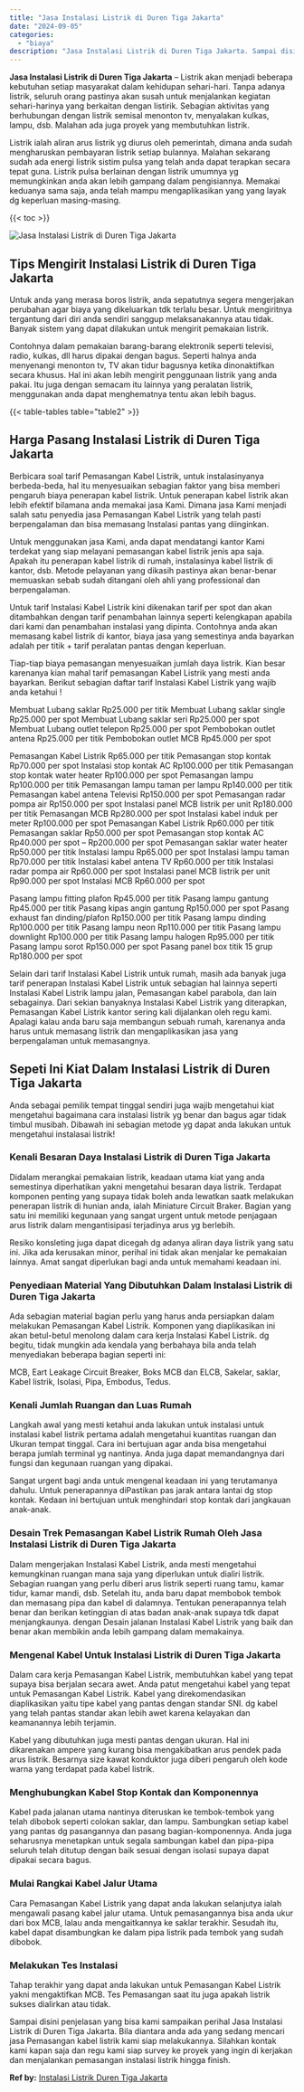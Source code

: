 ```yaml
---
title: "Jasa Instalasi Listrik di Duren Tiga Jakarta"
date: "2024-09-05"
categories: 
  - "biaya"
description: "Jasa Instalasi Listrik di Duren Tiga Jakarta. Sampai disini penjelasan yang bisa kami sampaikan perihal Jasa Instalasi Listrik di Duren Tiga Jakarta. Bila di..."
---
```


**Jasa Instalasi Listrik di Duren Tiga Jakarta** – Listrik akan menjadi beberapa kebutuhan setiap masyarakat dalam kehidupan sehari-hari. Tanpa adanya listrik, seluruh orang pastinya akan susah untuk menjalankan kegiatan sehari-harinya yang berkaitan dengan listirik. Sebagian aktivitas yang berhubungan dengan listrik semisal menonton tv, menyalakan kulkas, lampu, dsb. Malahan ada juga proyek yang membutuhkan listrik.

Listrik ialah aliran arus listrik yg diurus oleh pemerintah, dimana anda sudah mengharuskan pembayaran listrik setiap bulannya. Malahan sekarang sudah ada energi listrik sistim pulsa yang telah anda dapat terapkan secara tepat guna. Listrik pulsa berlainan dengan listrik umumnya yg memungkinkan anda akan lebih gampang dalam pengisiannya. Memakai keduanya sama saja, anda telah mampu mengaplikasikan yang yang layak dg keperluan masing-masing.

{{< toc >}}

![Jasa Instalasi Listrik di Duren Tiga Jakarta](/images/instalasi-listrik-murah43.png)

## Tips Mengirit Instalasi Listrik di Duren Tiga Jakarta

Untuk anda yang merasa boros listrik, anda sepatutnya segera mengerjakan perubahan agar biaya yang dikeluarkan tdk terlalu besar. Untuk mengiritnya tergantung dari diri anda sendiri sanggup melaksanakannya atau tidak. Banyak sistem yang dapat dilakukan untuk mengirit pemakaian listrik.

Contohnya dalam pemakaian barang-barang elektronik seperti televisi, radio, kulkas, dll harus dipakai dengan bagus. Seperti halnya anda menyenangi menonton tv, TV akan tidur bagusnya ketika dinonaktifkan secara khusus. Hal ini akan lebih mengirit penggunaan listrik yang anda pakai. Itu juga dengan semacam itu lainnya yang peralatan listrik, menggunakan anda dapat menghematnya tentu akan lebih bagus.

{{< table-tables table="table2" >}}

## Harga Pasang Instalasi Listrik di Duren Tiga Jakarta

Berbicara soal tarif Pemasangan Kabel Listrik, untuk instalasinyanya berbeda-beda, hal itu menyesuaikan sebagian faktor yang bisa memberi pengaruh biaya penerapan kabel listrik. Untuk penerapan kabel listrik akan lebih efektif bilamana anda memakai jasa Kami. Dimana jasa Kami menjadi salah satu penyedia jasa Pemasangan Kabel Listrik yang telah pasti berpengalaman dan bisa memasang Instalasi pantas yang diinginkan.

Untuk menggunakan jasa Kami, anda dapat mendatangi kantor Kami terdekat yang siap melayani pemasangan kabel listrik jenis apa saja. Apakah itu penerapan kabel listrik di rumah, instalasinya kabel listrik di kantor, dsb. Metode pelayanan yang dikasih pastinya akan benar-benar memuaskan sebab sudah ditangani oleh ahli yang professional dan berpengalaman.

Untuk tarif Instalasi Kabel Listrik kini dikenakan tarif per spot dan akan ditambahkan dengan tarif penambahan lainnya seperti kelengkapan apabila dari kami dan penambahan instalasi yang dipinta. Contohnya anda akan memasang kabel listrik di kantor, biaya jasa yang semestinya anda bayarkan adalah per titik + tarif peralatan pantas dengan keperluan.

Tiap-tiap biaya pemasangan menyesuaikan jumlah daya listrik. Kian besar karenanya kian mahal tarif pemasangan Kabel Listrik yang mesti anda bayarkan. Berikut sebagian daftar tarif Instalasi Kabel Listrik yang wajib anda ketahui !

Membuat Lubang saklar Rp25.000 per titik Membuat Lubang saklar single Rp25.000 per spot Membuat Lubang saklar seri Rp25.000 per spot Membuat Lubang outlet telepon Rp25.000 per spot Pembobokan outlet antena Rp25.000 per titik Pembobokan outlet MCB Rp45.000 per spot

Pemasangan Kabel Listrik Rp65.000 per titik Pemasangan stop kontak Rp70.000 per spot Instalasi stop kontak AC Rp100.000 per titik Pemasangan stop kontak water heater Rp100.000 per spot Pemasangan lampu Rp100.000 per titik Pemasangan lampu taman per lampu Rp140.000 per titik Pemasangan kabel antena Televisi Rp150.000 per spot Pemasangan radar pompa air Rp150.000 per spot Instalasi panel MCB listrik per unit Rp180.000 per titik Pemasangan MCB Rp280.000 per spot Instalasi kabel induk per meter Rp100.000 per spot Pemasangan Kabel Listrik Rp60.000 per titik Pemasangan saklar Rp50.000 per spot Pemasangan stop kontak AC Rp40.000 per spot – Rp200.000 per spot Pemasangan saklar water heater Rp50.000 per titik Instalasi lampu Rp65.000 per spot Instalasi lampu taman Rp70.000 per titik Instalasi kabel antena TV Rp60.000 per titik Instalasi radar pompa air Rp60.000 per spot Instalasi panel MCB listrik per unit Rp90.000 per spot Instalasi MCB Rp60.000 per spot

Pasang lampu fitting plafon Rp45.000 per titik Pasang lampu gantung Rp45.000 per titik Pasang kipas angin gantung Rp150.000 per spot Pasang exhaust fan dinding/plafon Rp150.000 per titik Pasang lampu dinding Rp100.000 per titik Pasang lampu neon Rp110.000 per titik Pasang lampu downlight Rp100.000 per titik Pasang lampu halogen Rp95.000 per titik Pasang lampu sorot Rp150.000 per spot Pasang panel box titik 15 grup Rp180.000 per spot

Selain dari tarif Instalasi Kabel Listrik untuk rumah, masih ada banyak juga tarif penerapan Instalasi Kabel Listrik untuk sebagian hal lainnya seperti Instalasi Kabel Listrik lampu jalan, Pemasangan kabel parabola, dan lain sebagainya. Dari sekian banyaknya Instalasi Kabel Listrik yang diterapkan, Pemasangan Kabel Listrik kantor sering kali dijalankan oleh regu kami. Apalagi kalau anda baru saja membangun sebuah rumah, karenanya anda harus untuk memasang listrik dan mengaplikasikan jasa yang berpengalaman untuk memasangnya.

## Sepeti Ini Kiat Dalam Instalasi Listrik di Duren Tiga Jakarta


Anda sebagai pemilik tempat tinggal sendiri juga wajib mengetahui kiat mengetahui bagaimana cara instalasi listrik yg benar dan bagus agar tidak timbul musibah. Dibawah ini sebagian metode yg dapat anda lakukan untuk mengetahui instalasai listrik!

### Kenali Besaran Daya Instalasi Listrik di Duren Tiga Jakarta

Didalam merangkai pemakaian listrik, keadaan utama kiat yang anda semestinya diperhatikan yakni mengetahui besaran daya listrik. Terdapat komponen penting yang supaya tidak boleh anda lewatkan saatk melakukan penerapan listrik di hunian anda, ialah Miniature Circuit Braker. Bagian yang satu ini memiliki kegunaan yang sangat urgent untuk metode penjagaan arus listrik dalam mengantisipasi terjadinya arus yg berlebih.

Resiko konsleting juga dapat dicegah dg adanya aliran daya listrik yang satu ini. Jika ada kerusakan minor, perihal ini tidak akan menjalar ke pemakaian lainnya. Amat sangat diperlukan bagi anda untuk memahami keadaan ini.

### Penyediaan Material Yang Dibutuhkan Dalam Instalasi Listrik di Duren Tiga Jakarta

Ada sebagian material bagian perlu yang harus anda persiapkan dalam melakukan Pemasangan Kabel Listrik. Komponen yang diaplikasikan ini akan betul-betul menolong dalam cara kerja Instalasi Kabel Listrik. dg begitu, tidak mungkin ada kendala yang berbahaya bila anda telah menyediakan beberapa bagian seperti ini:

MCB, Eart Leakage Circuit Breaker, Boks MCB dan ELCB, Sakelar, saklar, Kabel listrik, Isolasi, Pipa, Embodus, Tedus.

### Kenali Jumlah Ruangan dan Luas Rumah

Langkah awal yang mesti ketahui anda lakukan untuk instalasi untuk instalasi kabel listrik pertama adalah mengetahui kuantitas ruangan dan Ukuran tempat tinggal. Cara ini bertujuan agar anda bisa mengetahui berapa jumlah terminal yg nantinya. Anda juga dapat memandangnya dari fungsi dan kegunaan ruangan yang dipakai.

Sangat urgent bagi anda untuk mengenal keadaan ini yang terutamanya dahulu. Untuk penerapannya diPastikan pas jarak antara lantai dg stop kontak. Kedaan ini bertujuan untuk menghindari stop kontak dari jangkauan anak-anak.

### Desain Trek Pemasangan Kabel Listrik Rumah Oleh Jasa Instalasi Listrik di Duren Tiga Jakarta

Dalam mengerjakan Instalasi Kabel Listrik, anda mesti mengetahui kemungkinan ruangan mana saja yang diperlukan untuk dialiri listrik. Sebagian ruangan yang perlu diberi arus listrik seperti ruang tamu, kamar tidur, kamar mandi, dsb. Setelah itu, anda baru dapat membobok tembok dan memasang pipa dan kabel di dalamnya. Tentukan penerapannya telah benar dan berikan ketinggian di atas badan anak-anak supaya tdk dapat menjangkaunya. dengan Desain jalanan Instalasi Kabel Listrik yang baik dan benar akan membikin anda lebih gampang dalam memakainya.

### Mengenal Kabel Untuk Instalasi Listrik di Duren Tiga Jakarta

Dalam cara kerja Pemasangan Kabel Listrik, membutuhkan kabel yang tepat supaya bisa berjalan secara awet. Anda patut mengetahui kabel yang tepat untuk Pemasangan Kabel Listrik. Kabel yang direkomendasikan diaplikasikan yaitu tipe kabel yang pantas dengan standar SNI. dg kabel yang telah pantas standar akan lebih awet karena kelayakan dan keamanannya lebih terjamin.

Kabel yang dibutuhkan juga mesti pantas dengan ukuran. Hal ini dikarenakan ampere yang kurang bisa mengakibatkan arus pendek pada arus listrik. Besarnya size kawat konduktor juga diberi pengaruh oleh kode warna yang terdapat pada kabel listrik.

### Menghubungkan Kabel Stop Kontak dan Komponennya

Kabel pada jalanan utama nantinya diteruskan ke tembok-tembok yang telah dibobok seperti colokan saklar, dan lampu. Sambungkan setiap kabel yang pantas dg pasangannya dan pasang bagian-komponennya. Anda juga seharusnya menetapkan untuk segala sambungan kabel dan pipa-pipa seluruh telah ditutup dengan baik sesuai dengan isolasi supaya dapat dipakai secara bagus.

### Mulai Rangkai Kabel Jalur Utama

Cara Pemasangan Kabel Listrik yang dapat anda lakukan selanjutya ialah mengawali pasang kabel jalur utama. Untuk pemasangannya bisa anda ukur dari box MCB, lalau anda mengaitkannya ke saklar terakhir. Sesudah itu, kabel dapat disambungkan ke dalam pipa listrik pada tembok yang sudah dibobok.

### Melakukan Tes Instalasi

Tahap terakhir yang dapat anda lakukan untuk Pemasangan Kabel Listrik yakni mengaktifkan MCB. Tes Pemasangan saat itu juga apakah listrik sukses dialirkan atau tidak.

Sampai disini penjelasan yang bisa kami sampaikan perihal Jasa Instalasi Listrik di Duren Tiga Jakarta. Bila diantara anda ada yang sedang mencari jasa Pemasangan kabel listrik kami siap melakukannya. Silahkan kontak kami kapan saja dan regu kami siap survey ke proyek yang ingin di kerjakan dan menjalankan pemasangan instalasi listrik hingga finish.

**Ref by:** [Instalasi Listrik Duren Tiga Jakarta](https://id.wikipedia.org/wiki/Instalasi)
